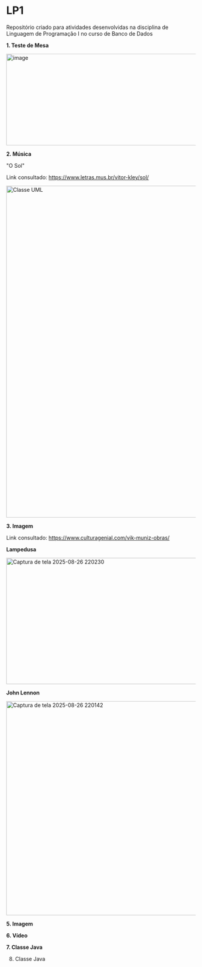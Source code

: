 # LP1
Repositório criado para atividades desenvolvidas na disciplina de Linguagem de Programação I no curso de Banco de Dados

**1. Teste de Mesa**
   
<img width="890" height="243" alt="image" src="https://github.com/user-attachments/assets/2a2b2251-e76d-4774-95e1-6b6fc6955330" />

**2. Música**

   
"O Sol"

Link consultado: https://www.letras.mus.br/vitor-kley/sol/ 

<img width="1219" height="880" alt="Classe UML" src="https://github.com/user-attachments/assets/206c69ca-476e-461c-b475-e0b6c369b981" />

**3. Imagem**

Link consultado: https://www.culturagenial.com/vik-muniz-obras/

**Lampedusa**


<img width="562" height="335" alt="Captura de tela 2025-08-26 220230" src="https://github.com/user-attachments/assets/f15585a3-f4c0-4657-8054-d7dc5b818055" />


**John Lennon**


<img width="563" height="568" alt="Captura de tela 2025-08-26 220142" src="https://github.com/user-attachments/assets/ad174d52-bd09-4ec3-b0ef-20e76086516e" />


**5. Imagem**



**6. Vídeo**

**7. Classe Java**

8. Classe Java

